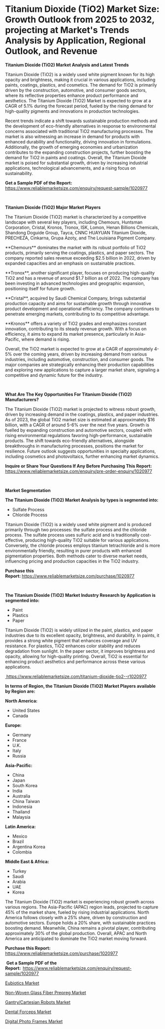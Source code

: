 <p><h1>Titanium Dioxide (TiO2) Market Size: Growth Outlook from 2025 to 2032, projecting at Market's Trends Analysis by Application, Regional Outlook, and Revenue</h1></p><p><strong>Titanium Dioxide (TiO2) Market Analysis and Latest Trends</strong></p>
<p><p>Titanium Dioxide (TiO2) is a widely used white pigment known for its high opacity and brightness, making it crucial in various applications, including paints, coatings, plastics, and cosmetics. The demand for TiO2 is primarily driven by the construction, automotive, and consumer goods sectors, where its reflective properties enhance product performance and aesthetics. The Titanium Dioxide (TiO2) Market is expected to grow at a CAGR of 5.1% during the forecast period, fueled by the rising demand for high-quality pigments and innovations in production technologies.</p><p>Recent trends indicate a shift towards sustainable production methods and the development of eco-friendly alternatives in response to environmental concerns associated with traditional TiO2 manufacturing processes. The market is also witnessing an increase in demand for products with enhanced durability and functionality, driving innovation in formulations. Additionally, the growth of emerging economies and urbanization contributes to the expanding construction projects, further boosting the demand for TiO2 in paints and coatings. Overall, the Titanium Dioxide market is poised for substantial growth, driven by increasing industrial applications, technological advancements, and a rising focus on sustainability.</p></p>
<p><strong>Get a Sample PDF of the Report:&nbsp;</strong> <a href="https://www.reliablemarketsize.com/enquiry/request-sample/1020977?utm_campaign=1998&utm_medium=2&utm_source=Github&utm_content=ia&utm_term=21032025&utm_id=titanium-dioxide-tio2">https://www.reliablemarketsize.com/enquiry/request-sample/1020977</a></p>
<p>&nbsp;</p>
<p><strong>Titanium Dioxide (TiO2) Major Market Players</strong></p>
<p><p>The Titanium Dioxide (TiO2) market is characterized by a competitive landscape with several key players, including Chemours, Huntsman Corporation, Cristal, Kronos, Tronox, ISK, Lomon, Henan Billions Chemicals, Shandong Doguide Group, Tayca, CNNC HUAYUAN Titanium Dioxide, PRECHEZA, Cinkarna, Grupa Azoty, and The Louisiana Pigment Company.</p><p>**Chemours** dominates the market with its robust portfolio of TiO2 products, primarily serving the coatings, plastics, and paper sectors. The company reported sales revenue exceeding $2.5 billion in 2022, driven by expanded capacities and an emphasis on sustainable practices.</p><p>**Tronox**, another significant player, focuses on producing high-quality TiO2 and has a revenue of around $1.7 billion as of 2022. The company has been investing in advanced technologies and geographic expansion, positioning itself for future growth.</p><p>**Cristal**, acquired by Saudi Chemical Company, brings substantial production capacity and aims for sustainable growth through innovative product development and operational efficiency. The company continues to penetrate emerging markets, contributing to its competitive advantage.</p><p>**Kronos** offers a variety of TiO2 grades and emphasizes constant innovation, contributing to its steady revenue growth. With a focus on efficiency, it aims to expand its market presence, particularly in Asia-Pacific, where demand is rising.</p><p>Overall, the TiO2 market is expected to grow at a CAGR of approximately 4-5% over the coming years, driven by increasing demand from various industries, including automotive, construction, and consumer goods. The major companies are strategically enhancing their production capabilities and exploring new applications to capture a larger market share, signaling a competitive and dynamic future for the industry.</p></p>
<p>&nbsp;</p>
<p><strong>What Are The Key Opportunities For Titanium Dioxide (TiO2) Manufacturers?</strong></p>
<p><p>The Titanium Dioxide (TiO2) market is projected to witness robust growth, driven by increasing demand in the coatings, plastics, and paper industries. As of 2023, the global TiO2 market size is estimated at approximately $16 billion, with a CAGR of around 5-6% over the next five years. Growth is fuelled by expanding construction and automotive sectors, coupled with rising environmental regulations favoring high-performance, sustainable products. The shift towards eco-friendly alternatives, alongside breakthroughs in manufacturing processes, positions the market for resilience. Future outlook suggests opportunities in specialty applications, including cosmetics and photovoltaics, further enhancing market dynamics.</p></p>
<p><strong>Inquire or Share Your Questions If Any Before Purchasing This Report:</strong> <a href="https://www.reliablemarketsize.com/enquiry/pre-order-enquiry/1020977?utm_campaign=1998&utm_medium=2&utm_source=Github&utm_content=ia&utm_term=21032025&utm_id=titanium-dioxide-tio2">https://www.reliablemarketsize.com/enquiry/pre-order-enquiry/1020977</a></p>
<p>&nbsp;</p>
<p><strong>Market Segmentation</strong></p>
<p><strong>The Titanium Dioxide (TiO2) Market Analysis by types is segmented into:</strong></p>
<p><ul><li>Sulfate Process</li><li>Chloride Process</li></ul></p>
<p><p>Titanium Dioxide (TiO2) is a widely used white pigment and is produced primarily through two processes: the sulfate process and the chloride process. The sulfate process uses sulfuric acid and is traditionally cost-effective, producing high-quality TiO2 suitable for various applications. Conversely, the chloride process employs titanium tetrachloride and is more environmentally friendly, resulting in purer products with enhanced pigmentation properties. Both methods cater to diverse market needs, influencing pricing and production capacities in the TiO2 industry.</p></p>
<p><strong>Purchase this Report:&nbsp;</strong><a href="https://www.reliablemarketsize.com/purchase/1020977?utm_campaign=1998&utm_medium=2&utm_source=Github&utm_content=ia&utm_term=21032025&utm_id=titanium-dioxide-tio2">https://www.reliablemarketsize.com/purchase/1020977</a></p>
<p>&nbsp;</p>
<p><strong>The Titanium Dioxide (TiO2) Market Industry Research by Application is segmented into:</strong></p>
<p><ul><li>Paint</li><li>Plastics</li><li>Paper</li></ul></p>
<p><p>Titanium Dioxide (TiO2) is widely utilized in the paint, plastics, and paper industries due to its excellent opacity, brightness, and durability. In paints, it provides a strong white pigment that enhances coverage and UV resistance. For plastics, TiO2 enhances color stability and reduces degradation from sunlight. In the paper sector, it improves brightness and opacity, allowing for high-quality printing. Overall, TiO2 is essential for enhancing product aesthetics and performance across these various applications.</p></p>
<p><a href="https://www.reliablemarketsize.com/titanium-dioxide-tio2--r1020977?utm_campaign=1998&utm_medium=2&utm_source=Github&utm_content=ia&utm_term=21032025&utm_id=titanium-dioxide-tio2">&nbsp;https://www.reliablemarketsize.com/titanium-dioxide-tio2--r1020977</a></p>
<p><strong>In terms of Region, the Titanium Dioxide (TiO2) Market Players available by Region are:</strong></p>
<p>
    <p> <strong> North America: </strong>
        <ul>
            <li>United States</li>
            <li>Canada</li>
        </ul>
        </p> 
    <p> <strong> Europe: </strong>
        <ul>
            <li>Germany</li>
            <li>France</li>
            <li>U.K.</li>
            <li>Italy</li>
            <li>Russia</li>
        </ul>
        </p> 
    <p> <strong> Asia-Pacific: </strong>
        <ul>
            <li>China</li>
            <li>Japan</li>
            <li>South Korea</li>
            <li>India</li>
            <li>Australia</li>
            <li>China Taiwan</li>
            <li>Indonesia</li>
            <li>Thailand</li>
            <li>Malaysia</li>
        </ul>
        </p> 
    <p> <strong> Latin America: </strong>
        <ul>
            <li>Mexico</li>
            <li>Brazil</li>
            <li>Argentina Korea</li>
            <li>Colombia</li>
        </ul>
        </p> 
    <p> <strong> Middle East & Africa: </strong>
        <ul>
            <li>Turkey</li>
            <li>Saudi</li>
            <li>Arabia</li>
            <li>UAE</li>
            <li>Korea</li>
        </ul>
    </p>
    </p>
<p><p>The Titanium Dioxide (TiO2) market is experiencing robust growth across various regions. The Asia-Pacific (APAC) region leads, projected to capture 45% of the market share, fueled by rising industrial applications. North America follows closely with a 25% share, driven by construction and automotive sectors. Europe holds a 20% share, with sustainable practices boosting demand. Meanwhile, China remains a pivotal player, contributing approximately 30% of the global production. Overall, APAC and North America are anticipated to dominate the TiO2 market moving forward.</p></p>
<p><strong>Purchase this Report: </strong><a href="https://www.reliablemarketsize.com/purchase/1020977?utm_campaign=1998&utm_medium=2&utm_source=Github&utm_content=ia&utm_term=21032025&utm_id=titanium-dioxide-tio2">https://www.reliablemarketsize.com/purchase/1020977</a></p>
<p>&nbsp;<strong>Get a Sample PDF of the Report:&nbsp;&nbsp;</strong><a href="https://www.reliablemarketsize.com/enquiry/request-sample/1020977?utm_campaign=1998&utm_medium=2&utm_source=Github&utm_content=ia&utm_term=21032025&utm_id=titanium-dioxide-tio2">https://www.reliablemarketsize.com/enquiry/request-sample/1020977</a></p>
<p><strong></strong></p>
<p><p><a href="https://github.com/anejaryaan8m/Market-Research-Report-List-1/blob/main/eubiotics-market.md?utm_campaign=1998&utm_medium=2&utm_source=Github&utm_content=ia&utm_term=21032025&utm_id=titanium-dioxide-tio2">Eubiotics Market</a></p><p><a href="https://github.com/izetajhazuga/Market-Research-Report-List-1/blob/main/non-woven-glass-fiber-prepreg-market.md?utm_campaign=1998&utm_medium=2&utm_source=Github&utm_content=ia&utm_term=21032025&utm_id=titanium-dioxide-tio2">Non-Woven Glass Fiber Prepreg Market</a></p><p><a href="https://github.com/keolalelekr8/Market-Research-Report-List-1/blob/main/gantrycartesian-robots-market.md?utm_campaign=1998&utm_medium=2&utm_source=Github&utm_content=ia&utm_term=21032025&utm_id=titanium-dioxide-tio2">Gantry/Cartesian Robots Market</a></p><p><a href="https://github.com/neilycalanww/Market-Research-Report-List-1/blob/main/dental-forceps-market.md?utm_campaign=1998&utm_medium=2&utm_source=Github&utm_content=ia&utm_term=21032025&utm_id=titanium-dioxide-tio2">Dental Forceps Market</a></p><p><a href="https://github.com/gackesaizaze/Market-Research-Report-List-1/blob/main/digital-photo-frames-market.md?utm_campaign=1998&utm_medium=2&utm_source=Github&utm_content=ia&utm_term=21032025&utm_id=titanium-dioxide-tio2">Digital Photo Frames Market</a></p></p>